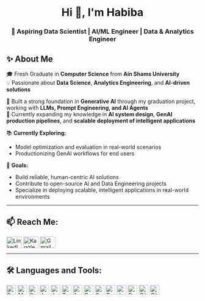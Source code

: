 <h1 align="center">Hi 👋, I'm Habiba</h1>
<h3 align="center">🚀 Aspiring Data Scientist | AI/ML Engineer | Data & Analytics Engineer</h3>

## ✨ About Me  

🎓 Fresh Graduate in **Computer Science** from **Ain Shams University**  
💡 Passionate about **Data Science**, **Analytics Engineering**, and **AI-driven solutions**  

🧠 Built a strong foundation in **Generative AI** through my graduation project, working with **LLMs, Prompt Engineering, and AI Agents**  
🚀 Currently expanding my knowledge in **AI system design**, **GenAI production pipelines**, and **scalable deployment of intelligent applications**  

📚 **Currently Exploring:**   
- Model optimization and evaluation in real-world scenarios  
- Productionizing GenAI workflows for end users  

🎯 **Goals:**  
- Build reliable, human-centric AI solutions  
- Contribute to open-source AI and Data Engineering projects  
- Specialize in deploying scalable, intelligent applications in real-world environments  

---

## 📫 Reach Me:  
<p align="left">
<a href="https://www.linkedin.com/in/habiba-alaa17/" target="blank">
<img align="center" src="https://raw.githubusercontent.com/rahuldkjain/github-profile-readme-generator/master/src/images/icons/Social/linked-in-alt.svg" alt="LinkedIn" height="30" width="40" /></a>
<a href="https://www.kaggle.com/habibaalaa17" target="blank">
<img align="center" src="https://raw.githubusercontent.com/rahuldkjain/github-profile-readme-generator/master/src/images/icons/Social/kaggle.svg" alt="Kaggle" height="30" width="40" /></a>
<a href="mailto:habibaalaaeldin17@gmail.com" target="blank">
<img align="center" src="https://upload.wikimedia.org/wikipedia/commons/4/4e/Gmail_Icon.png" alt="Gmail" height="30" width="40" /></a>
</p>

---
## 🛠 Languages and Tools:

<p align="left">
  <img src="https://cdn.jsdelivr.net/gh/devicons/devicon/icons/python/python-original.svg" height="25" alt="Python" />
  <img src="https://cdn.simpleicons.org/mysql/4479A1" height="25" alt="MySQL" />
  <img src="https://cdn.jsdelivr.net/gh/devicons/devicon/icons/cplusplus/cplusplus-original.svg" height="25" alt="C++" />
  <img src="https://cdn.jsdelivr.net/gh/devicons/devicon/icons/java/java-original.svg" height="25" alt="Java" />
  <img src="https://cdn.jsdelivr.net/gh/devicons/devicon/icons/javascript/javascript-original.svg" height="25" alt="JavaScript" />
  <img src="https://cdn.jsdelivr.net/gh/devicons/devicon/icons/tensorflow/tensorflow-original.svg" height="25" alt="TensorFlow" />
  <img src="https://cdn.jsdelivr.net/gh/devicons/devicon/icons/arduino/arduino-original.svg" height="25" alt="Arduino" />
  <img src="https://cdn.jsdelivr.net/gh/devicons/devicon/icons/c/c-original.svg" height="25" alt="C" />
  <img src="https://cdn.jsdelivr.net/gh/devicons/devicon/icons/opencv/opencv-original.svg" height="25" alt="OpenCV" />
  <img src="https://cdn.jsdelivr.net/gh/devicons/devicon/icons/pytorch/pytorch-original.svg" height="25" alt="PyTorch" />
  <img src="https://cdn.jsdelivr.net/gh/devicons/devicon/icons/jupyter/jupyter-original.svg" height="25" alt="Jupyter" />
  <img src="https://cdn.jsdelivr.net/gh/devicons/devicon/icons/pandas/pandas-original.svg" height="25" alt="Pandas" />
  <img src="https://cdn.jsdelivr.net/gh/devicons/devicon/icons/git/git-original.svg" height="25" alt="Git" />
  <img src="https://cdn.jsdelivr.net/gh/devicons/devicon/icons/github/github-original.svg" height="25" alt="GitHub" />
</p>

